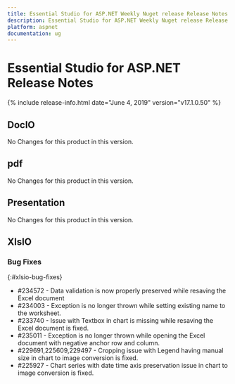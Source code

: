 ```yaml
---
title: Essential Studio for ASP.NET Weekly Nuget release Release Notes  
description: Essential Studio for ASP.NET Weekly Nuget release Release Notes  
platform: aspnet
documentation: ug
---
```


# Essential Studio for ASP.NET  Release Notes  

{% include release-info.html date="June 4, 2019"  version="v17.1.0.50" %} 






## DocIO

No Changes for this product in this version.

[//]: # "Delete the contents of this file while new content is added."

## pdf

No Changes for this product in this version.

[//]: # "Delete the contents of this file while new content is added."

## Presentation

No Changes for this product in this version.

[//]: # "Delete the contents of this file while new content is added."

## XlsIO

### Bug Fixes
{:#xlsio-bug-fixes}

* \#234572 - Data validation is now properly preserved while resaving the Excel document
* \#234003 - Exception is no longer thrown while setting existing name to the worksheet.
* \#233740 - Issue with Textbox in chart is missing while resaving the Excel document is fixed.
* \#235011 - Exception is no longer thrown while opening the Excel document with negative anchor row and column.
* \#229691,225609,229497 - Cropping issue with Legend having manual size in chart to image conversion is fixed.
* \#225927 - Chart series with date time axis preservation issue in chart to image conversion is fixed.
